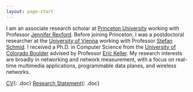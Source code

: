 ```yaml
---
layout: page-start
---
```


I am an associate research scholar at [Princeton University](https://www.princeton.edu) working with Professor [Jennifer Rexford](https://www.cs.princeton.edu/~jrex/).
Before joining Princeton, I was a postdoctoral researcher at the [University of Vienna](https://www.univie.ac.at) working with Professor [Stefan Schmid](https://schmiste.github.io). 
I received a Ph.D. in Computer Science from the [University of Colorado Boulder](https://www.colorado.edu) advised by Professor [Eric Keller](https://eric-keller.github.io/).
My research interests are broadly in networking and network measurement, with a focus on real-time multimedia applications, programmable data planes, and wireless networks.

[CV](../doc/cv.pdf){: .doc}
[Research Statement](../doc/research-stmt.pdf){: .doc}
